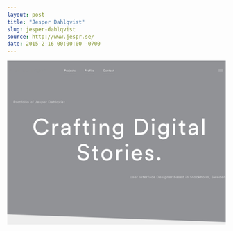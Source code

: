 ```yaml
---
layout: post 
title: "Jesper Dahlqvist"
slug: jesper-dahlqvist
source: http://www.jespr.se/
date: 2015-2-16 00:00:00 -0700
---
```


<img src="/screenshots/jesper-dahlqvist.jpg">
